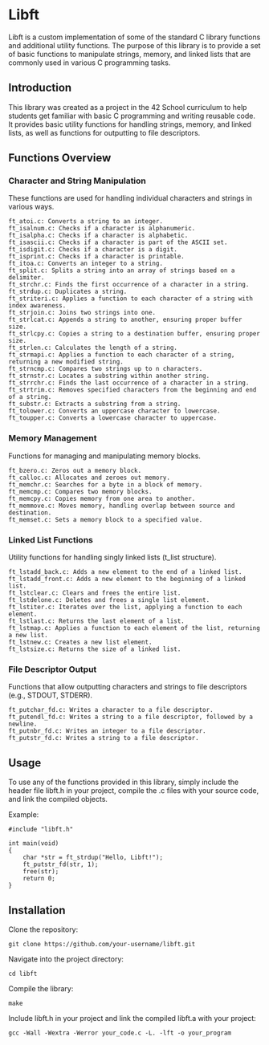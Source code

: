 # Libft
Libft is a custom implementation of some of the standard C library functions and additional utility functions. The purpose of this library is to provide a set of basic functions to manipulate strings, memory, and linked lists that are commonly used in various C programming tasks.

## Introduction
This library was created as a project in the 42 School curriculum to help students get familiar with basic C programming and writing reusable code. It provides basic utility functions for handling strings, memory, and linked lists, as well as functions for outputting to file descriptors.

## Functions Overview
### Character and String Manipulation
These functions are used for handling individual characters and strings in various ways.

    ft_atoi.c: Converts a string to an integer.
    ft_isalnum.c: Checks if a character is alphanumeric.
    ft_isalpha.c: Checks if a character is alphabetic.
    ft_isascii.c: Checks if a character is part of the ASCII set.
    ft_isdigit.c: Checks if a character is a digit.
    ft_isprint.c: Checks if a character is printable.
    ft_itoa.c: Converts an integer to a string.
    ft_split.c: Splits a string into an array of strings based on a delimiter.
    ft_strchr.c: Finds the first occurrence of a character in a string.
    ft_strdup.c: Duplicates a string.
    ft_striteri.c: Applies a function to each character of a string with index awareness.
    ft_strjoin.c: Joins two strings into one.
    ft_strlcat.c: Appends a string to another, ensuring proper buffer size.
    ft_strlcpy.c: Copies a string to a destination buffer, ensuring proper size.
    ft_strlen.c: Calculates the length of a string.
    ft_strmapi.c: Applies a function to each character of a string, returning a new modified string.
    ft_strncmp.c: Compares two strings up to n characters.
    ft_strnstr.c: Locates a substring within another string.
    ft_strrchr.c: Finds the last occurrence of a character in a string.
    ft_strtrim.c: Removes specified characters from the beginning and end of a string.
    ft_substr.c: Extracts a substring from a string.
    ft_tolower.c: Converts an uppercase character to lowercase.
    ft_toupper.c: Converts a lowercase character to uppercase.

### Memory Management
Functions for managing and manipulating memory blocks.

    ft_bzero.c: Zeros out a memory block.
    ft_calloc.c: Allocates and zeroes out memory.
    ft_memchr.c: Searches for a byte in a block of memory.
    ft_memcmp.c: Compares two memory blocks.
    ft_memcpy.c: Copies memory from one area to another.
    ft_memmove.c: Moves memory, handling overlap between source and destination.
    ft_memset.c: Sets a memory block to a specified value.

### Linked List Functions
Utility functions for handling singly linked lists (t_list structure).

    ft_lstadd_back.c: Adds a new element to the end of a linked list.
    ft_lstadd_front.c: Adds a new element to the beginning of a linked list.
    ft_lstclear.c: Clears and frees the entire list.
    ft_lstdelone.c: Deletes and frees a single list element.
    ft_lstiter.c: Iterates over the list, applying a function to each element.
    ft_lstlast.c: Returns the last element of a list.
    ft_lstmap.c: Applies a function to each element of the list, returning a new list.
    ft_lstnew.c: Creates a new list element.
    ft_lstsize.c: Returns the size of a linked list.

### File Descriptor Output
Functions that allow outputting characters and strings to file descriptors (e.g., STDOUT, STDERR).

    ft_putchar_fd.c: Writes a character to a file descriptor.
    ft_putendl_fd.c: Writes a string to a file descriptor, followed by a newline.
    ft_putnbr_fd.c: Writes an integer to a file descriptor.
    ft_putstr_fd.c: Writes a string to a file descriptor.

## Usage
To use any of the functions provided in this library, simply include the header file libft.h in your project, compile the .c files with your source code, and link the compiled objects.

Example:
```
#include "libft.h"

int main(void)
{
    char *str = ft_strdup("Hello, Libft!");
    ft_putstr_fd(str, 1);
    free(str);
    return 0;
}
```

## Installation

Clone the repository:
```
git clone https://github.com/your-username/libft.git
```
Navigate into the project directory:
```
cd libft
```
Compile the library:
```
make
```
Include libft.h in your project and link the compiled libft.a with your project:
```
gcc -Wall -Wextra -Werror your_code.c -L. -lft -o your_program
```
